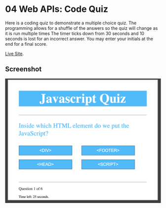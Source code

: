 # 04 Web APIs: Code Quiz

Here is a coding quiz to demonstrate a multiple choice quiz. The programming allows for a shuffle of the answers so the quiz will change 
as it is run multiple times
The timer ticks down from 30 seconds and 10 seconds is lost for an incorrect answer. 
You may enter your initials at the end for a final score. 

[Live Site](https://jordanrbunnell.github.io/javascriptquiz/).

## Screenshot

<img src="ss.png">